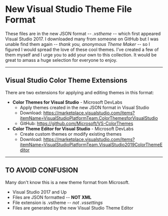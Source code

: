 # New Visual Studio Theme File Format

These files are in the new JSON format -- _.vstheme_ -- which first appeared Visual Studio 2017.
I downloaded many from someone on GitHub but I was unable find them again -- _thank you, anonymous Theme Maker_ -- so I figured I would spread the love of these cool themes. I've created a few of them myself and I urge you to add your own to this collection. It would be great to amass a huge selection for everyone to enjoy.

---

## Visual Studio Color Theme Extensions

There are two extensions for applying and editing themes in this format:
- **Color Themes for Visual Studio** - Microsoft DevLabs
  - Apply themes created in the new JSON format in Visual Studio
  - Download: <https://marketplace.visualstudio.com/items?itemName=VisualStudioPlatformTeam.ColorThemesforVisualStudio>
  - GitHub: <https://github.com/Microsoft/VS-ColorThemes>
- **Color Theme Editor for Visual Studio** - Microsoft DevLabs
  - Create custom themes or modify existing themes
  - Download: <https://marketplace.visualstudio.com/items?itemName=VisualStudioPlatformTeam.VisualStudio2019ColorThemeEditor>

---

## TO AVOID CONFUSION ##
Many don't know this is a new theme format from Microsoft. 

- Visual Studio 2017 and Up
- Files are JSON formatted -- **NOT XML**
- File extension is .vstheme -- _not .vssettings_
- Files are generated by the new Visual Studio Theme Editor


